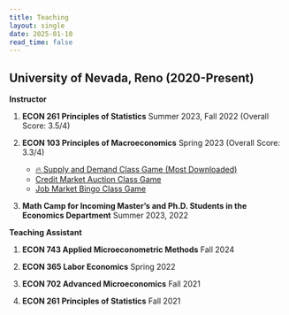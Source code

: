 ```yaml
---
title: Teaching
layout: single
date: 2025-01-10 
read_time: false
---
```


## University of Nevada, Reno (2020-Present)
**Instructor**

1. **ECON 261 Principles of Statistics** Summer 2023, Fall 2022 (Overall Score: 3.5/4)

2. **ECON 103 Principles of Macroeconomics** Spring 2023 (Overall Score: 3.3/4)
   - [🔥 Supply and Demand Class Game (Most Downloaded)](https://KerrLyu.github.io/teaching/econ_103/supply_and_demand/)
   - [Credit Market Auction Class Game](https://KerrLyu.github.io/teaching/econ_103/credit_market_auction/)
   - [Job Market Bingo Class Game](https://KerrLyu.github.io/teaching/econ_103/job_market_bingo/) 

3. **Math Camp for Incoming Master’s and Ph.D. Students in the Economics Department** Summer 2023, 2022

**Teaching Assistant**

1. **ECON 743 Applied Microeconometric Methods** Fall 2024

2. **ECON 365 Labor Economics** Spring 2022

3. **ECON 702 Advanced Microeconomics** Fall 2021

4. **ECON 261 Principles of Statistics** Fall 2021
